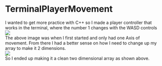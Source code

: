 # TerminalPlayerMovement
 I wanted to get more practice with C++ so I made a player controller that works in the terminal, where the number 1 changes with the WASD controls
![](https://i.imgur.com/YUbGi6s.gif) <br>
The above image was when I first started and only had one Axis of movement. From there I had a better sense on how I need to change up my array to make it 2 dimensions. <br>
![](https://cdn.discordapp.com/attachments/841945708780191785/841951843852615680/unknown.png) <br>
So I ended up making it a clean two dimensional array as shown above. <br>
